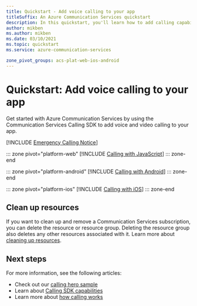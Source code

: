```yaml
---
title: Quickstart - Add voice calling to your app
titleSuffix: An Azure Communication Services quickstart
description: In this quickstart, you'll learn how to add calling capabilities to your app using Azure Communication Services.
author: mikben
ms.author: mikben
ms.date: 03/10/2021
ms.topic: quickstart
ms.service: azure-communication-services

zone_pivot_groups: acs-plat-web-ios-android
---
```


# Quickstart: Add voice calling to your app

Get started with Azure Communication Services by using the Communication Services Calling SDK to add voice and video calling to your app.

[!INCLUDE [Emergency Calling Notice](../../includes/emergency-calling-notice-include.md)]

::: zone pivot="platform-web"
[!INCLUDE [Calling with JavaScript](./includes/get-started-javascript.md)]
::: zone-end

::: zone pivot="platform-android"
[!INCLUDE [Calling with Android](./includes/get-started-android.md)]
::: zone-end

::: zone pivot="platform-ios"
[!INCLUDE [Calling with iOS](./includes/get-started-ios.md)]
::: zone-end

## Clean up resources

If you want to clean up and remove a Communication Services subscription, you can delete the resource or resource group. Deleting the resource group also deletes any other resources associated with it. Learn more about [cleaning up resources](../create-communication-resource.md#clean-up-resources).

## Next steps

For more information, see the following articles:

- Check out our [calling hero sample](../../samples/calling-hero-sample.md)
- Learn about [Calling SDK capabilities](./calling-client-samples.md)
- Learn more about [how calling works](../../concepts/voice-video-calling/about-call-types.md)
